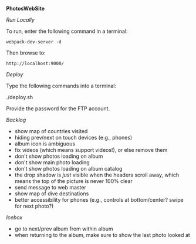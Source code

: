 **PhotosWebSite**

*Run Locally*

To run, enter the following command in a terminal:

    webpack-dev-server -d

Then browse to:

    http://localhost:9000/

*Deploy*

Type the following commands into a terminal:

   ./deploy.sh

Provide the password for the FTP account.

*Backlog*

* show map of countries visited
* hiding prev/next on touch devices (e.g., phones)
* album icon is ambiguous
* fix videos (which means support videos!), or else remove them
* don't show photos loading on album
* don't show main photo loading
* don't show photos loading on album catalog
* the drop shadow is _just_ visible when the headers scroll away, which means the top of the picture is never 100% clear
* send message to web master
* show map of dive destinations
* better accessibility for phones (e.g., controls at bottom/center? swipe for next photo?)

*Icebox*
* go to next/prev album from within album
* when returning to the album, make sure to show the last photo looked at


